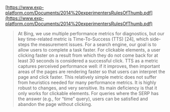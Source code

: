[https://www.exp-platform.com/Documents/2014%20experimentersRulesOfThumb.pdf](https://www.exp-platform.com/Documents/2014%20experimentersRulesOfThumb.pdf)

>At Bing, we use multiple performance metrics for diagnostics, but
our key time-related metric is Time-To-Success (TTS) [24], which
side-steps the measurement issues. For a search engine, our goal is
to allow users to complete a task faster. For clickable elements, a
user clicking faster on a result from which they do not come back
for at least 30 seconds is considered a successful click. TTS as a
metric captures perceived performance well: if it improves, then
important areas of the pages are rendering faster so that users can
interpret the page and click faster. This relatively simple metric
does not suffer from heuristics needed for many performance
metrics. It is highly robust to changes, and very sensitive. Its main
deficiency is that it only works for clickable elements. For queries
where the SERP has the answer (e.g., for “time” query), users can
be satisfied and abandon the page without clicking.